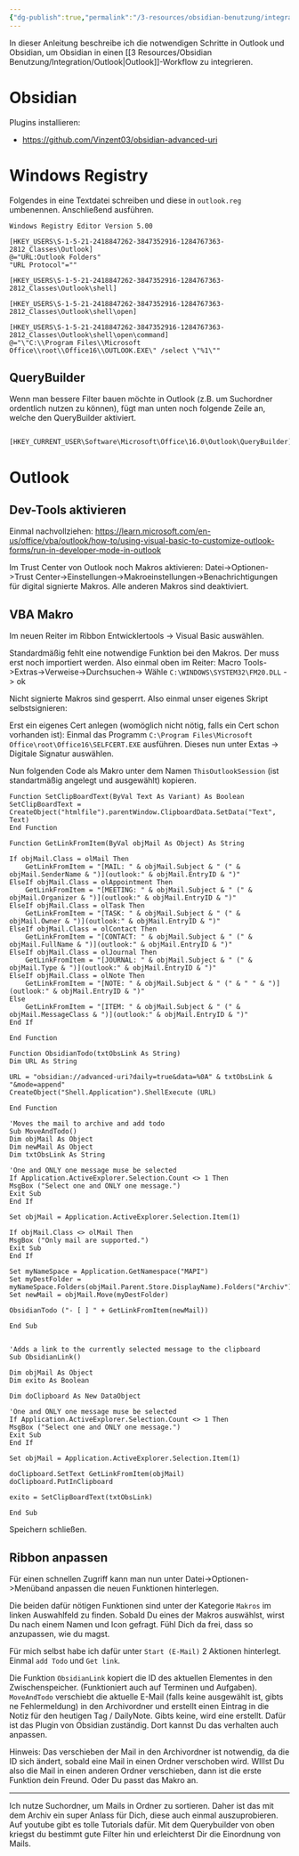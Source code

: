 ```yaml
---
{"dg-publish":true,"permalink":"/3-resources/obsidian-benutzung/integration/outlook-integration-anleitung/","noteIcon":"","created":"2024-04-14T21:35:41.677+02:00","updated":"2024-04-15T08:30:17.261+02:00"}
---
```



In dieser Anleitung beschreibe ich die notwendigen Schritte in Outlook und Obsidian, um Obsidian in einen [[3 Resources/Obsidian Benutzung/Integration/Outlook\|Outlook]]-Workflow zu integrieren.

# Obsidian

Plugins installieren:

- https://github.com/Vinzent03/obsidian-advanced-uri

# Windows Registry

Folgendes in eine Textdatei schreiben und diese in `outlook.reg` umbenennen. Anschließend ausführen.

```
Windows Registry Editor Version 5.00

[HKEY_USERS\S-1-5-21-2418847262-3847352916-1284767363-2812_Classes\Outlook]
@="URL:Outlook Folders"
"URL Protocol"=""

[HKEY_USERS\S-1-5-21-2418847262-3847352916-1284767363-2812_Classes\Outlook\shell]

[HKEY_USERS\S-1-5-21-2418847262-3847352916-1284767363-2812_Classes\Outlook\shell\open]

[HKEY_USERS\S-1-5-21-2418847262-3847352916-1284767363-2812_Classes\Outlook\shell\open\command]
@="\"C:\\Program Files\\Microsoft Office\\root\\Office16\\OUTLOOK.EXE\" /select \"%1\""
```

## QueryBuilder

Wenn man bessere Filter bauen möchte in Outlook (z.B. um Suchordner ordentlich nutzen zu können), fügt man unten noch folgende Zeile an, welche den QueryBuilder aktiviert.

```

[HKEY_CURRENT_USER\Software\Microsoft\Office\16.0\Outlook\QueryBuilder]
```

# Outlook

## Dev-Tools aktivieren

Einmal nachvollziehen:
https://learn.microsoft.com/en-us/office/vba/outlook/how-to/using-visual-basic-to-customize-outlook-forms/run-in-developer-mode-in-outlook

Im Trust Center von Outlook noch Makros aktivieren: Datei->Optionen->Trust Center->Einstellungen->Makroeinstellungen->Benachrichtigungen für digital signierte Makros. Alle anderen Makros sind deaktiviert.

## VBA Makro

Im neuen Reiter im Ribbon Entwicklertools -> Visual Basic auswählen.

Standardmäßig fehlt eine notwendige Funktion bei den Makros. Der muss erst noch importiert werden. Also einmal oben im Reiter: Macro Tools->Extras->Verweise->Durchsuchen-> Wähle
`C:\WINDOWS\SYSTEM32\FM20.DLL` -> ok

Nicht signierte Makros sind gesperrt. Also einmal unser eigenes Skript selbstsignieren: 

Erst ein eigenes Cert anlegen (womöglich nicht nötig, falls ein Cert schon vorhanden ist): Einmal das Programm `C:\Program Files\Microsoft Office\root\Office16\SELFCERT.EXE` ausführen.
Dieses nun unter Extas -> Digitale Signatur auswählen.

Nun folgenden Code als Makro unter dem Namen `ThisOutlookSession` (ist standartmäßig angelegt und ausgewählt) kopieren.

```
Function SetClipBoardText(ByVal Text As Variant) As Boolean
SetClipBoardText = CreateObject("htmlfile").parentWindow.ClipboardData.SetData("Text", Text)
End Function

Function GetLinkFromItem(ByVal objMail As Object) As String

If objMail.Class = olMail Then
    GetLinkFromItem = "[MAIL: " & objMail.Subject & " (" & objMail.SenderName & ")](outlook:" & objMail.EntryID & ")"
ElseIf objMail.Class = olAppointment Then
    GetLinkFromItem = "[MEETING: " & objMail.Subject & " (" & objMail.Organizer & ")](outlook:" & objMail.EntryID & ")"
ElseIf objMail.Class = olTask Then
    GetLinkFromItem = "[TASK: " & objMail.Subject & " (" & objMail.Owner & ")](outlook:" & objMail.EntryID & ")"
ElseIf objMail.Class = olContact Then
    GetLinkFromItem = "[CONTACT: " & objMail.Subject & " (" & objMail.FullName & ")](outlook:" & objMail.EntryID & ")"
ElseIf objMail.Class = olJournal Then
    GetLinkFromItem = "[JOURNAL: " & objMail.Subject & " (" & objMail.Type & ")](outlook:" & objMail.EntryID & ")"
ElseIf objMail.Class = olNote Then
    GetLinkFromItem = "[NOTE: " & objMail.Subject & " (" & " " & ")](outlook:" & objMail.EntryID & ")"
Else
    GetLinkFromItem = "[ITEM: " & objMail.Subject & " (" & objMail.MessageClass & ")](outlook:" & objMail.EntryID & ")"
End If

End Function

Function ObsidianTodo(txtObsLink As String)
Dim URL As String

URL = "obsidian://advanced-uri?daily=true&data=%0A" & txtObsLink & "&mode=append"
CreateObject("Shell.Application").ShellExecute (URL)

End Function

'Moves the mail to archive and add todo
Sub MoveAndTodo()
Dim objMail As Object
Dim newMail As Object
Dim txtObsLink As String

'One and ONLY one message muse be selected
If Application.ActiveExplorer.Selection.Count <> 1 Then
MsgBox ("Select one and ONLY one message.")
Exit Sub
End If

Set objMail = Application.ActiveExplorer.Selection.Item(1)

If objMail.Class <> olMail Then
MsgBox ("Only mail are supported.")
Exit Sub
End If

Set myNameSpace = Application.GetNamespace("MAPI")
Set myDestFolder = myNameSpace.Folders(objMail.Parent.Store.DisplayName).Folders("Archiv")
Set newMail = objMail.Move(myDestFolder)

ObsidianTodo ("- [ ] " + GetLinkFromItem(newMail))

End Sub


'Adds a link to the currently selected message to the clipboard
Sub ObsidianLink()

Dim objMail As Object
Dim exito As Boolean

Dim doClipboard As New DataObject

'One and ONLY one message muse be selected
If Application.ActiveExplorer.Selection.Count <> 1 Then
MsgBox ("Select one and ONLY one message.")
Exit Sub
End If

Set objMail = Application.ActiveExplorer.Selection.Item(1)

doClipboard.SetText GetLinkFromItem(objMail)
doClipboard.PutInClipboard

exito = SetClipBoardText(txtObsLink)

End Sub
```

Speichern schließen.

## Ribbon anpassen

Für einen schnellen Zugriff kann man nun unter Datei->Optionen->Menüband anpassen die neuen Funktionen hinterlegen. 

Die beiden dafür nötigen Funktionen sind unter der Kategorie `Makros` im linken Auswahlfeld zu finden. Sobald Du eines der Makros auswählst, wirst Du nach einem Namen und Icon gefragt. Fühl Dich da frei, dass so anzupassen, wie du magst.

Für mich selbst habe ich dafür unter `Start (E-Mail)` 2 Aktionen hinterlegt. Einmal `add Todo` und `Get link`.

Die Funktion `ObsidianLink` kopiert die ID des aktuellen Elementes in den Zwischenspeicher. (Funktioniert auch auf Terminen und Aufgaben).
`MoveAndTodo` verschiebt die aktuelle E-Mail (falls keine ausgewählt ist, gibts ne Fehlermeldung) in den Archivordner und erstellt einen Eintrag in die Notiz für den heutigen Tag / DailyNote. Gibts keine, wird eine erstellt. Dafür ist das Plugin von Obsidian zuständig. Dort kannst Du das verhalten auch anpassen.

Hinweis: Das verschieben der Mail in den Archivordner ist notwendig, da die ID sich ändert, sobald eine Mail in einen Ordner verschoben wird. WIllst Du also die Mail in einen anderen Ordner verschieben, dann ist die erste Funktion dein Freund. Oder Du passt das Makro an.

---

Ich nutze Suchordner, um Mails in Ordner zu sortieren. Daher ist das mit dem Archiv ein super Anlass für Dich, diese auch einmal auszuprobieren. Auf youtube gibt es tolle Tutorials dafür. Mit dem Querybuilder von oben kriegst du bestimmt gute Filter hin und erleichterst Dir die Einordnung von Mails.
